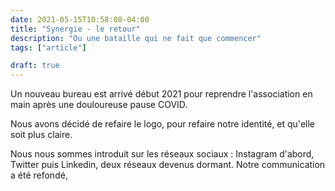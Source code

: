 ```yaml
---
date: 2021-05-15T10:58:08-04:00
title: "Synergie - le retour"
description: "Ou une bataille qui ne fait que commencer"
tags: ["article"]

draft: true
---
```


Un nouveau bureau est arrivé début 2021 pour reprendre l'association en main après une douloureuse pause COVID.

Nous avons décidé de refaire le logo, pour refaire notre identité, et qu'elle soit plus claire.

Nous nous sommes introduit sur les réseaux sociaux : Instagram d'abord, Twitter puis Linkedin, deux réseaux devenus dormant.
Notre communication a été refondé, 

